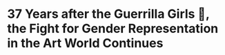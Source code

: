 # 37 Years after the Guerrilla Girls 🦍, the Fight for Gender Representation in the Art World Continues

 
